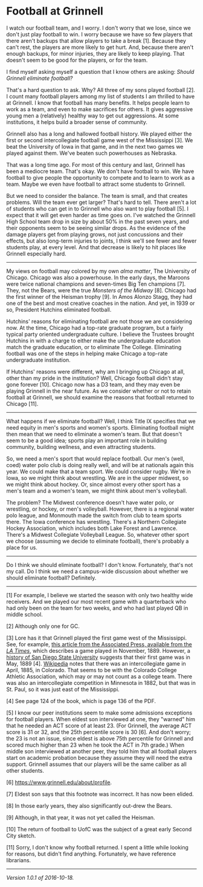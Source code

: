 Football at Grinnell
====================

I watch our football team, and I worry.  I don't worry that we lose,
since we don't just play football to win.  I worry because we have so
few players that there aren't backups that allow players to take a break
[1].  Because they can't rest, the players are more likely to get hurt.
And, because there aren't enough backups, for minor injuries, they are
likely to keep playing.  That doesn't seem to be good for the players,
or for the team.

I find myself asking myself a question that I know others are asking:
*Should Grinnell eliminate football?*

That's a hard question to ask.  Why?  All three of my sons played football
[2].  I count many football players among my list of students I am
thrilled to have at Grinnell.  I know that football has many benefits.
It helps people learn to work as a team, and even to make sacrifices
for others.  It gives aggressive young men a (relatively) healthy way
to get out aggressions.  At some institutions, it helps build a broader
sense of community.

Grinnell also has a long and hallowed football history.  We played
either the first or second intercollegiate football game west of the
Mississippi [3].  We beat the University of Iowa in that game, and in the
next two games we played against them.  We've beaten such powerhouses
as Nebraska.

That was a long time ago.  For most of this century and last, Grinnell
has been a mediocre team.  That's okay.  We don't have football to win.
We have football to give people the opportunity to compete and to learn
to work as a team.  Maybe we even have football to attract some students
to Grinnell.

But we need to consider the balance.  The team is small, and that creates
problems.  Will the team ever get larger?  That's hard to tell.  There
aren't a lot of students who can get in to Grinnell who also want to play
football [5].  I expect that it will get even harder as time goes on.
I've watched the Grinnell High School team drop in size by about 50% in
the past seven years, and their opponents seem to be seeing similar drops.
As the evidence of the damage players get from playing grows, not just
concussions and their effects, but also long-term injuries to joints,
I think we'll see fewer and fewer students play, at every level.  And
that decrease is likely to hit places like Grinnell especially hard.

---

My views on football may colored by my own *alma matter*, The University
of Chicago.  Chicago was also a powerhouse.  In the early days, the
Maroons were twice national champions and seven-times Big Ten champions
[7].  They, not the Bears, were the true *Monsters of the Midway* [8].
Chicago had the first winner of the Heisman trophy [9].  In Amos Alonzo
Stagg, they had one of the best and most creative coaches in the nation.
And yet, in 1939 or so, President Hutchins eliminated football.

Hutchins' reasons for eliminating football are not those we are
considering now.  At the time, Chicago had a top-rate graduate program,
but a fairly typical party oriented undergraduate culture.  I believe
the Trustees brought Hutchins in with a charge to either make the
undergraduate education match the graduate education, or to eliminate
The College.  Eliminating football was one of the steps in helping make
Chicago a top-rate undergraduate institution.

If Hutchins' reasons were different, why am I bringing up Chicago at all,
other than my pride in the institution?  Well, Chicago football didn't
stay gone forever [10].  Chicago now has a D3 team, and they may even be
playing Grinnell in the near future.  As we consider whether or not to
retain football at Grinnell, we should examine the reasons that football
returned to Chicago [11].

---

What happens if we eliminate football?  Well, I think Title IX specifies
that we need equity in men's sports and women's sports.  Eliminating football
might then mean that we need to eliminate a women's team.  But that
doesn't seem to be a good idea; sports play an important role in building
community, building wellness, and even attracting students.

So, we need a men's sport that would replace football.  Our men's (well,
coed) water polo club is doing really well, and will be at nationals
again this year.  We could make that a team sport.  We could consider 
rugby.  We're in Iowa, so we might think about wrestling.  We are in
the upper midwest, so we might think about hockey.  Or, since almost
every other sport has a men's team and a women's team, we might 
think about men's volleyball.  

The problem?  The Midwest conference doesn't have water polo, or
wrestling, or hockey, or men's volleyball.  However, there is a
regional water polo league, and Monmouth made the switch from club
to team sports there.  The Iowa conference has wrestling.  There's a
Northern Collegiate Hockey Association, which includes both Lake Forest
and Lawrence.  There's a Midwest Collegiate Volleyball League.  So,
whatever other sport we choose (assuming we decide to eliminate football),
there's probably a place for us.

---

Do I think we should eliminate football?  I don't know.  Fortunately,
that's not my call.  Do I think we need a campus-wide discussion about
whether we should eliminate football?  Definitely.

---

[1] For example, I believe we started the season with only two healthy 
wide receivers.  And we played our most recent game with a quarterback who
had only been on the team for two weeks, and who had last played QB in
middle school.

[2] Although only one for GC.

[3] Lore has it that Grinnell played the first game
west of the Mississippi.  See, for example, [this
article from the Associated Press, available from the _LA
Times_](http://articles.latimes.com/1989-09-03/sports/sp-2185_1_grinnell-football),
which describes a game played in November,
1889.  However, a [history of San Diego State
University](http://dlsd.sdln.net/cdm/compoundobject/collection/Archives/id/443/rec/9>)
suggests that their first game was in May, 1889 [4].
[Wikipedia](https://en.wikipedia.org/wiki/List_of_the_first_college_football_game_in_each_US_state)
notes that there was an intercollegiate game in April, 1885, in Colorado.
That seems to be with the Colorado College Athletic Association, which
may or may not count as a college team.  There was also an intercollegiate
competition in Minnesota in 1882, but that was in St. Paul, so it was
just east of the Mississippi.

[4] See page 124 of the book, which is page 136 of the PDF.

[5] I know our peer institutions seem to make some admissions exceptions
for football players.  When eldest son interviewed at one, they "warned"
him that he needed an ACT score of at least 23.  (For Grinnell, the
average ACT score is 31 or 32, and the 25th percentile score is 30 [6].
And don't worry; the 23 is not an issue, since eldest is above 75th
percentile for Grinnell and scored much higher than 23 when he took the
ACT in 7th grade.)  When middle son interviewed at another peer,
they told him that all football players start on academic probation
because they assume they will need the extra support.  Grinnell assumes
that our players will be the same caliber as all other students.

[6] <https://www.grinnell.edu/about/profile>.

[7] Eldest son says that this footnote was incorrect.  It has now
been elided.

[8] In those early years, they also significantly out-drew the Bears.

[9] Although, in that year, it was not yet called the Heisman.

[10] The return of football to UofC was the subject of a great early
Second City sketch.

[11] Sorry, I don't know why football returned.  I spent a little while
looking for reasons, but didn't find anything.  Fortunately, we have
reference librarians.

---

*Version 1.0.1 of 2016-10-18.*

